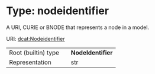 
# Type: nodeidentifier

A URI, CURIE or BNODE that represents a node in a model.

URI: [dcat:Nodeidentifier](http://www.w3.org/ns/dcat#Nodeidentifier)

|  |  |  |
| --- | --- | --- |
| Root (builtin) type | | **NodeIdentifier** |
| Representation | | str |
